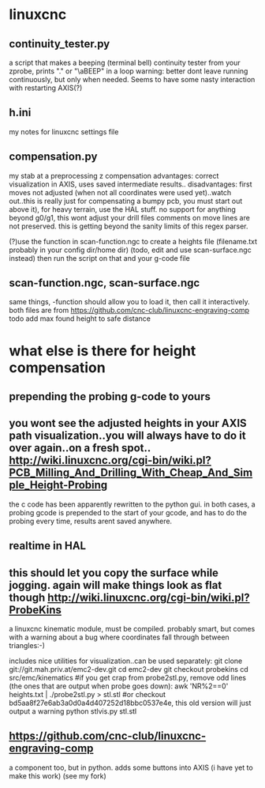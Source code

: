 linuxcnc
=========

continuity_tester.py
---
a script that makes a beeping (terminal bell) continuity tester from your zprobe, prints "." or "\aBEEP" in a loop
warning: better dont leave running continuously, but only when needed. Seems to have some nasty interaction with restarting AXIS(?)

h.ini
---
my notes for linuxcnc settings file


compensation.py
---
my stab at a preprocessing z compensation
advantages: correct visualization in AXIS, uses saved intermediate results..
disadvantages: first moves not adjusted (when not all coordinates were used yet)..watch out..this is really just for compensating a bumpy pcb,
you must start out above it), for heavy terrain, use the HAL stuff. no support for anything beyond g0/g1, this wont adjust your drill files
comments on move lines are not preserved. this is getting beyond the sanity limits of this regex parser.

(?)use the function in scan-function.ngc to create a heights file (filename.txt probably in your config dir/home dir) (todo, edit and use scan-surface.ngc instead)
then run the script on that and your g-code file

scan-function.ngc, scan-surface.ngc
---
same things, -function should allow you to load it, then call it interactively.
both files are from https://github.com/cnc-club/linuxcnc-engraving-comp
todo add max found height to safe distance

what else is there for height compensation
===
prepending the probing g-code to yours
---
you wont see the adjusted heights in your AXIS path visualization..you will always have to do it over again..on a fresh spot..
http://wiki.linuxcnc.org/cgi-bin/wiki.pl?PCB_Milling_And_Drilling_With_Cheap_And_Simple_Height-Probing
-
the c code has been apparently rewritten to the python gui.
in both cases, a probing gcode is prepended to the start of your gcode, and has to do the probing every time, results arent saved anywhere.

realtime in HAL
---
this should let you copy the surface while jogging. again will make things look as flat though
http://wiki.linuxcnc.org/cgi-bin/wiki.pl?ProbeKins
-
a linuxcnc kinematic module, must be compiled. probably smart, but comes with a warning about a bug where coordinates fall through between triangles:-)

includes nice utilities for visualization..can be used separately:
git clone git://git.mah.priv.at/emc2-dev.git
cd emc2-dev
git checkout probekins
cd src/emc/kinematics
#if you get crap from probe2stl.py, remove odd lines (the ones that are output when probe goes down):
awk 'NR%2==0' heights.txt | ./probe2stl.py  > stl.stl
#or checkout bd5aa8f27e6ab3a0d0a4d407252d18bbc0537e4e, this old version will just output a warning
python stlvis.py stl.stl


https://github.com/cnc-club/linuxcnc-engraving-comp
-
a component too, but in python. adds some buttons into AXIS
(i have yet to make this work) (see my fork)



